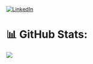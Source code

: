 [![LinkedIn](https://img.shields.io/badge/LinkedIn-%230077B5.svg?logo=linkedin&logoColor=white)](https://linkedin.com/in/gabonjaimie) 
# 📊 GitHub Stats:
![](https://github-readme-stats.vercel.app/api/top-langs/?username=coded-by-mie&theme=dark&hide_border=true&include_all_commits=true&count_private=false&layout=compact)

<!-- Proudly created with GPRM ( https://gprm.itsvg.in ) -->

